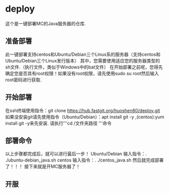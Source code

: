 # deploy
这个是一键部署MC的Java服务器的仓库.

## 准备部署
此一键部署支持centos和Ubuntu/Debian三个Linux系的服务器（支持centos和Ubuntu/Debian三个Linux发行版本）
其中，您需要使用适应您的服务器类型的sh文件.（执行文件，类似于Windows中的bat文件）
在开始部署之前呢，您得先确定您是否具有root权限！如果没有root权限，请先使用sudo su root然后输入root密码进行获取.

## 开始部署
在ssh终端使用指令：git clone https://hub.fastgit.org/huoshen80/deploy.git
如果没安装git请先使用指令（Ubuntu/Debian）：apt install git -y ,(centos):yum install git -y来先安装.
请执行'''cd /文件夹路径 '''命令

## 部署命令
以上步骤都完成后，就可以进行最后一步！
Ubuntu/Debian 输入指令：. ./ubuntu-debian_java.sh
centos 输入指令：. ./centos_java.sh
然后就完成部署了！！！
接下来就是开MC服务器了！

## 开服
